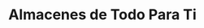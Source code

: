 ---
title: "Almacenes de Todo Para Ti"
url: /fraijanes/almacenes-de-todo-para-ti/
shop: Allgemein
---
